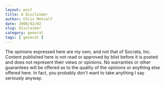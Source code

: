```yaml
---
layout: post
title: A Disclaimer
author: Chris Metcalf
date: 2008/02/02
slug: disclaimer
category: general
tags: [ general ]
---
```


The opinions expressed here are my own, and not that of Socrata, Inc. Content published here is not read or approved by blist before it is posted and does not represent their views or opinions. No warranties or other guarantees will be offered as to the quality of the opinions or anything else offered here. In fact, you probably don't want to take anything I say seriously anyway.
